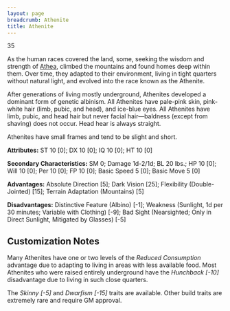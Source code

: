 ```yaml
---
layout: page
breadcrumb: Athenite
title: Athenite
---
```


<points>35</points>

As the human races covered the land, some, seeking the wisdom and strength of [Athea](../../../deities/athea), climbed the mountains and found homes deep within them.  Over time, they adapted to their environment, living in tight quarters without natural light, and evolved into the race known as the Athenite.

After generations of living mostly underground, Athenites developed a dominant form of genetic albinism.  All Athenites have pale-pink skin, pink-white hair (limb, pubic, and head), and ice-blue eyes.  All Athenites have limb, pubic, and head hair but never facial hair—baldness (except from shaving) does not occur.  Head hear is always straight.

Athenites have small frames and tend to be slight and short.

**Attributes:**  ST 10 [0]; DX 10 [0]; IQ 10 [0]; HT 10 [0]

**Secondary Characteristics:**  SM 0; Damage 1d-2/1d; BL 20 lbs.; HP 10 [0]; Will 10 [0]; Per 10 [0]; FP 10 [0]; Basic Speed 5 [0]; Basic Move 5 [0]

**Advantages:**  Absolute Direction [5]; Dark Vision [25]; Flexibility (Double-Jointed) [15]; Terrain Adaptation (Mountains) [5]

**Disadvantages:**  Distinctive Feature (Albino) [-1]; Weakness (Sunlight, 1d per 30 minutes; Variable with Clothing) [-9]; Bad Sight (Nearsighted; Only in Direct Sunlight, Mitigated by Glasses) [-5]


## Customization Notes

Many Athenites have one or two levels of the _Reduced Consumption_ advantage due to adapting to living in areas with less available food.  Most Athenites who were raised entirely underground have the _Hunchback [-10]_ disadvantage due to living in such close quarters.

The _Skinny [-5]_ and _Dwarfism [-15]_ traits are available.  Other build traits are extremely rare and require GM approval.
